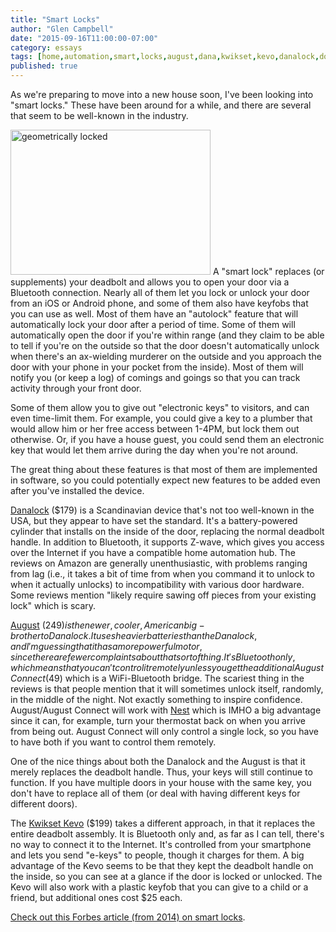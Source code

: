 ```yaml
---
title: "Smart Locks"
author: "Glen Campbell"
date: "2015-09-16T11:00:00-07:00"
category: essays
tags: [home,automation,smart,locks,august,dana,kwikset,kevo,danalock,door]
published: true
---
```

As we're preparing to move into a new house soon, I've been looking into
"smart locks." These have been around for a while, and there are 
several that seem to be well-known in the industry. 

<a data-flickr-embed="true"  href="https://www.flickr.com/photos/darwinbell/688068169/in/photolist-23NwGi-p4xhXr-pot5Bm-q2tcea-cE6PS-abxBej-aarjox-4THT2X-4Fwo5w-har8Zw-7PQpaZ-bAUx5j-ak2q9v-9uKVDe-4xqJnT-pNfQ2V-4w9csh-dFVZx5-e6k5Ak-fEQbRx-8oQ1nH-8r2CVR-pAJBqx-dG6neS-SoX26-9oNPZn-mgjU2U-azPbgb-rbCTk1-oFMMB2-72xiQ7-6aRr8S-X54YR-mvZV7g-xAAwCr-9MD5JS-cEPn4G-9PhLeX-aPr4CB-bn1aZv-bD1SrM-rHGUvU-4XpCsF-dfJH2y-9TL2A2-kDM3G2-55Gdmp-4jh6xz-9yZsf4-8H3hcn" title="geometrically locked"><img src="https://farm2.staticflickr.com/1024/688068169_71a5b46f1e_n.jpg" width="320" height="232" alt="geometrically locked" class="pull-right"></a><script async src="//embedr.flickr.com/assets/client-code.js" charset="utf-8"></script>
A "smart lock" replaces (or supplements) your deadbolt and allows you to 
open your door via a Bluetooth connection. Nearly all of them let you
lock or unlock your door from an iOS or Android phone, and some of them
also have keyfobs that you can use as well. Most of them have an "autolock"
feature that will automatically lock your door after a period of time. 
Some of them will automatically open the door if you're within range
(and they claim to be able to tell if you're on the outside so that the
door doesn't automatically unlock when there's an ax-wielding murderer
on the outside and you approach the door with your phone in your pocket
from the inside). Most of them will notify you (or keep a log) of comings
and goings so that you can track activity through your front door. 

Some of them allow you to give out "electronic keys" to visitors, and
can even time-limit them. For example, you could give a key to a plumber
that would allow him or her free access between 1-4PM, but lock them 
out otherwise. Or, if you have a house guest, you could send them an
electronic key that would let them arrive during the day when you're not
around. 

The great thing about these features is that most of them are implemented
in software, so you could potentially expect new features to be added
even after you've installed the device. 

[Danalock](https://danalock.com) ($179) is a Scandinavian device that's not too
well-known in the USA, but they appear to have set the standard. It's a 
battery-powered cylinder that installs on the inside of the door, replacing
the normal deadbolt handle. In addition to Bluetooth, it supports Z-wave,
which gives you access over the Internet if you have a compatible home
automation hub. The reviews on Amazon are generally unenthusiastic, with
problems ranging from lag (i.e., it takes a bit of time from when you
command it to unlock to when it actually unlocks) to incompatibility with
various door hardware. Some reviews mention "likely require sawing off pieces
from your existing lock" which is scary. 

[August](https://august.com) ($249) is the newer, cooler, American big-brother
to Danalock. It uses heavier batteries than the Danalock, and I'm guessing
that it has a more powerful motor, since there are fewer complaints about
that sort of thing. It's Bluetooth only, which means that you can't control it
remotely unless you get the additional August Connect ($49) which is a
WiFi-Bluetooth bridge. The scariest thing in the reviews is that people mention
that it will sometimes unlock itself, randomly, in the middle of the night. 
Not exactly something to inspire confidence. August/August Connect will 
work with [Nest](https://nest.com) which is IMHO a big advantage since it
can, for example, turn your thermostat back on when you arrive from being out.
August Connect will only control a single lock, so you have to have both if
you want to control them remotely. 

One of the nice things about both the Danalock and the August is that it 
merely replaces the deadbolt handle. Thus, your keys will still continue
to function. If you have multiple doors in your house with the same key, 
you don't have to replace all of them (or deal with having different keys
for different doors). 

The [Kwikset Kevo](https://mykevo.com) ($199) takes a different approach, 
in that it replaces the entire deadbolt assembly. It is Bluetooth only
and, as far as I can tell, there's no way to connect it to the Internet. 
It's controlled from your smartphone and lets you send "e-keys" to people,
though it charges for them. A big advantage of the Kevo seems to be that
they kept the deadbolt handle on the inside, so you can see at a glance
if the door is locked or unlocked. The Kevo will also work with a 
plastic keyfob that you can give to a child or a friend, but additional
ones cost $25 each.

[Check out this Forbes article (from 2014) on smart locks](http://www.forbes.com/sites/michaelwolf/2014/10/14/here-come-the-bluetooth-smart-locks-august-danalock-to-help-fuel-3-6-billion-market/).
